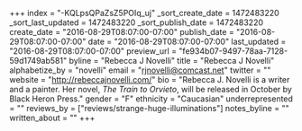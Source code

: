 +++
index = "-KQLpsQPaZsZ5POIq_uj"
_sort_create_date = 1472483220
_sort_last_updated = 1472483220
_sort_publish_date = 1472483220
create_date = "2016-08-29T08:07:00-07:00"
publish_date = "2016-08-29T08:07:00-07:00"
date = "2016-08-29T08:07:00-07:00"
last_updated = "2016-08-29T08:07:00-07:00"
preview_url = "fe934b07-9497-78aa-7128-59d1749ab581"
byline = "Rebecca J Novelli"
title = "Rebecca J Novelli"
alphabetize_by = "novelli"
email = "rjnovelli@comcast.net"
twitter = ""
website = "http://rebeccajnovelli.com/"
bio = "Rebecca J. Novelli is a writer and a painter. Her novel, _The Train to Orvieto_, will be released in October by Black Heron Press."
gender = "F"
ethnicity = "Caucasian"
underrepresented = ""
reviews_by = ["reviews/strange-huge-illuminations"]
notes_byline = ""
written_about = ""
+++

